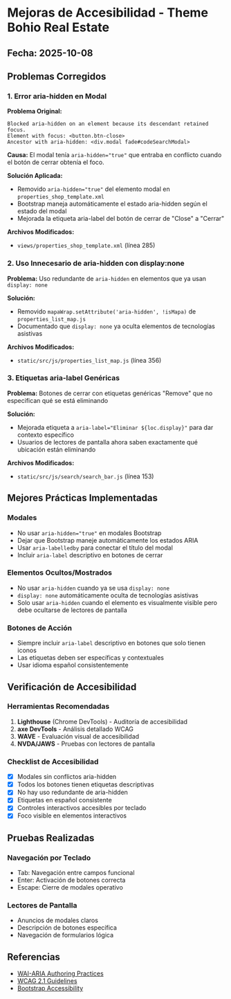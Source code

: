 # Mejoras de Accesibilidad - Theme Bohio Real Estate

## Fecha: 2025-10-08

## Problemas Corregidos

### 1. Error aria-hidden en Modal
**Problema Original:**
```
Blocked aria-hidden on an element because its descendant retained focus.
Element with focus: <button.btn-close>
Ancestor with aria-hidden: <div.modal fade#codeSearchModal>
```

**Causa:**
El modal tenía `aria-hidden="true"` que entraba en conflicto cuando el botón de cerrar obtenía el foco.

**Solución Aplicada:**
- Removido `aria-hidden="true"` del elemento modal en `properties_shop_template.xml`
- Bootstrap maneja automáticamente el estado aria-hidden según el estado del modal
- Mejorada la etiqueta aria-label del botón de cerrar de "Close" a "Cerrar"

**Archivos Modificados:**
- `views/properties_shop_template.xml` (línea 285)

### 2. Uso Innecesario de aria-hidden con display:none
**Problema:**
Uso redundante de `aria-hidden` en elementos que ya usan `display: none`

**Solución:**
- Removido `mapaWrap.setAttribute('aria-hidden', !isMapa)` de `properties_list_map.js`
- Documentado que `display: none` ya oculta elementos de tecnologías asistivas

**Archivos Modificados:**
- `static/src/js/properties_list_map.js` (línea 356)

### 3. Etiquetas aria-label Genéricas
**Problema:**
Botones de cerrar con etiquetas genéricas "Remove" que no especifican qué se está eliminando

**Solución:**
- Mejorada etiqueta a `aria-label="Eliminar ${loc.display}"` para dar contexto específico
- Usuarios de lectores de pantalla ahora saben exactamente qué ubicación están eliminando

**Archivos Modificados:**
- `static/src/js/search/search_bar.js` (línea 153)

## Mejores Prácticas Implementadas

### Modales
- No usar `aria-hidden="true"` en modales Bootstrap
- Dejar que Bootstrap maneje automáticamente los estados ARIA
- Usar `aria-labelledby` para conectar el título del modal
- Incluir `aria-label` descriptivo en botones de cerrar

### Elementos Ocultos/Mostrados
- No usar `aria-hidden` cuando ya se usa `display: none`
- `display: none` automáticamente oculta de tecnologías asistivas
- Solo usar `aria-hidden` cuando el elemento es visualmente visible pero debe ocultarse de lectores de pantalla

### Botones de Acción
- Siempre incluir `aria-label` descriptivo en botones que solo tienen iconos
- Las etiquetas deben ser específicas y contextuales
- Usar idioma español consistentemente

## Verificación de Accesibilidad

### Herramientas Recomendadas
1. **Lighthouse** (Chrome DevTools) - Auditoría de accesibilidad
2. **axe DevTools** - Análisis detallado WCAG
3. **WAVE** - Evaluación visual de accesibilidad
4. **NVDA/JAWS** - Pruebas con lectores de pantalla

### Checklist de Accesibilidad
- [x] Modales sin conflictos aria-hidden
- [x] Todos los botones tienen etiquetas descriptivas
- [x] No hay uso redundante de aria-hidden
- [x] Etiquetas en español consistente
- [x] Controles interactivos accesibles por teclado
- [x] Foco visible en elementos interactivos

## Pruebas Realizadas

### Navegación por Teclado
- Tab: Navegación entre campos funcional
- Enter: Activación de botones correcta
- Escape: Cierre de modales operativo

### Lectores de Pantalla
- Anuncios de modales claros
- Descripción de botones específica
- Navegación de formularios lógica

## Referencias
- [WAI-ARIA Authoring Practices](https://www.w3.org/WAI/ARIA/apg/)
- [WCAG 2.1 Guidelines](https://www.w3.org/WAI/WCAG21/quickref/)
- [Bootstrap Accessibility](https://getbootstrap.com/docs/5.3/getting-started/accessibility/)
